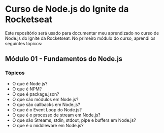 # Curso de Node.js do Ignite da Rocketseat

Este repositório será usado para documentar meu aprendizado no curso de Node.js do Ignite da Rocketseat. No primeiro módulo do curso, aprendi os seguintes tópicos:

## Módulo 01 - Fundamentos do Node.js

### Tópicos

* O que é Node.js?
* O que é NPM?
* O que é package.json?
* O que são módulos em Node.js?
* O que são callbacks em Node.js?
* O que é o Event Loop do Node.js?
* O que é o processo de stream em Node.js?
* O que são Streams, stdin, stdout, pipe e buffers em Node.js?
* O que é o middleware em Node.js?
